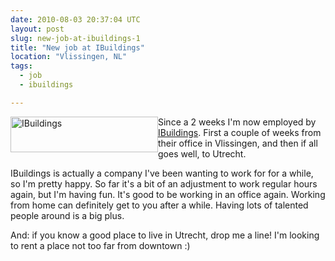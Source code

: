 ```yaml
---
date: 2010-08-03 20:37:04 UTC
layout: post
slug: new-job-at-ibuildings-1
title: "New job at IBuildings"
location: "Vlissingen, NL"
tags:
  - job
  - ibuildings

---
```

<div style="float: left"><a href="http://www.ibuildings.co.uk"><img alt="IBuildings" src="http://evertpot.com/resources/files/logos/ibuildings_logo_small.jpg" width="236" height="57" /></a></div>

<p>Since a 2 weeks I'm now employed by <a href="http://www.ibuildings.co.uk/">IBuildings</a>. First a couple of weeks from their office in Vlissingen, and then if all goes well, to Utrecht.</p>

<p>IBuildings is actually a company I've been wanting to work for for a while, so I'm pretty happy. So far it's a bit of an adjustment to work regular hours again, but I'm having fun. It's good to be working in an office again. Working from home can definitely get to you after a while. Having lots of talented people around is a big plus.</p>

<p>And: if you know a good place to live in Utrecht, drop me a line! I'm looking to rent a place not too far from downtown :)</p>

